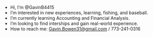 -  Hi, I’m @GavinB4415
-  I’m interested in new experiences, learning, fishing, and baseball.
-  I’m currently learning Accounting and Financial Analysis.
-  I’m looking to find interships and gain real-world experience.
-  How to reach me: Gavin.Bowen31@gmail.com / 773-241-0316

<!---
GavinB4415/GavinB4415 is a ✨ special ✨ repository because its `README.md` (this file) appears on your GitHub profile.
You can click the Preview link to take a look at your changes.
--->
